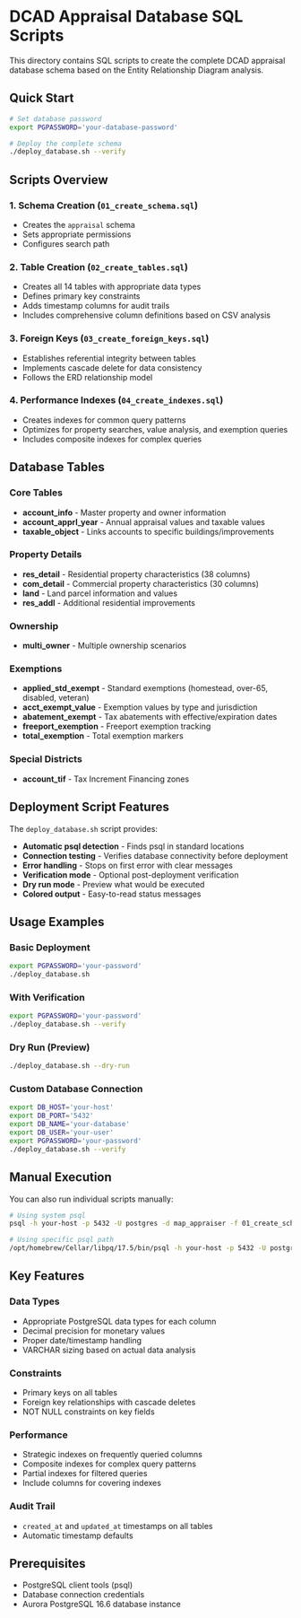 # DCAD Appraisal Database SQL Scripts

This directory contains SQL scripts to create the complete DCAD appraisal database schema based on the Entity Relationship Diagram analysis.

## Quick Start

```bash
# Set database password
export PGPASSWORD='your-database-password'

# Deploy the complete schema
./deploy_database.sh --verify
```

## Scripts Overview

### 1. Schema Creation (`01_create_schema.sql`)
- Creates the `appraisal` schema
- Sets appropriate permissions
- Configures search path

### 2. Table Creation (`02_create_tables.sql`)
- Creates all 14 tables with appropriate data types
- Defines primary key constraints
- Adds timestamp columns for audit trails
- Includes comprehensive column definitions based on CSV analysis

### 3. Foreign Keys (`03_create_foreign_keys.sql`)
- Establishes referential integrity between tables
- Implements cascade delete for data consistency
- Follows the ERD relationship model

### 4. Performance Indexes (`04_create_indexes.sql`)
- Creates indexes for common query patterns
- Optimizes for property searches, value analysis, and exemption queries
- Includes composite indexes for complex queries

## Database Tables

### Core Tables
- **account_info** - Master property and owner information
- **account_apprl_year** - Annual appraisal values and taxable values
- **taxable_object** - Links accounts to specific buildings/improvements

### Property Details
- **res_detail** - Residential property characteristics (38 columns)
- **com_detail** - Commercial property characteristics (30 columns) 
- **land** - Land parcel information and values
- **res_addl** - Additional residential improvements

### Ownership
- **multi_owner** - Multiple ownership scenarios

### Exemptions
- **applied_std_exempt** - Standard exemptions (homestead, over-65, disabled, veteran)
- **acct_exempt_value** - Exemption values by type and jurisdiction
- **abatement_exempt** - Tax abatements with effective/expiration dates
- **freeport_exemption** - Freeport exemption tracking
- **total_exemption** - Total exemption markers

### Special Districts
- **account_tif** - Tax Increment Financing zones

## Deployment Script Features

The `deploy_database.sh` script provides:

- **Automatic psql detection** - Finds psql in standard locations
- **Connection testing** - Verifies database connectivity before deployment
- **Error handling** - Stops on first error with clear messages
- **Verification mode** - Optional post-deployment verification
- **Dry run mode** - Preview what would be executed
- **Colored output** - Easy-to-read status messages

## Usage Examples

### Basic Deployment
```bash
export PGPASSWORD='your-password'
./deploy_database.sh
```

### With Verification
```bash
export PGPASSWORD='your-password'
./deploy_database.sh --verify
```

### Dry Run (Preview)
```bash
./deploy_database.sh --dry-run
```

### Custom Database Connection
```bash
export DB_HOST='your-host'
export DB_PORT='5432'
export DB_NAME='your-database'
export DB_USER='your-user'
export PGPASSWORD='your-password'
./deploy_database.sh --verify
```

## Manual Execution

You can also run individual scripts manually:

```bash
# Using system psql
psql -h your-host -p 5432 -U postgres -d map_appraiser -f 01_create_schema.sql

# Using specific psql path
/opt/homebrew/Cellar/libpq/17.5/bin/psql -h your-host -p 5432 -U postgres -d map_appraiser -f 01_create_schema.sql
```

## Key Features

### Data Types
- Appropriate PostgreSQL data types for each column
- Decimal precision for monetary values
- Proper date/timestamp handling
- VARCHAR sizing based on actual data analysis

### Constraints
- Primary keys on all tables
- Foreign key relationships with cascade deletes
- NOT NULL constraints on key fields

### Performance
- Strategic indexes on frequently queried columns
- Composite indexes for complex query patterns
- Partial indexes for filtered queries
- Include columns for covering indexes

### Audit Trail
- `created_at` and `updated_at` timestamps on all tables
- Automatic timestamp defaults

## Prerequisites

- PostgreSQL client tools (psql)
- Database connection credentials
- Aurora PostgreSQL 16.6 database instance